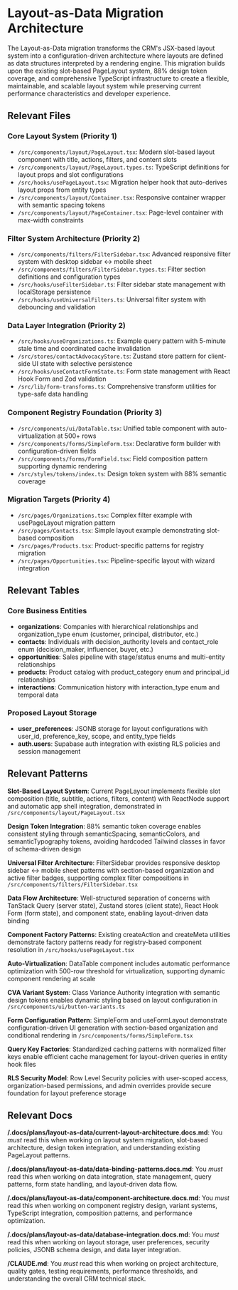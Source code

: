 # Layout-as-Data Migration Architecture

The Layout-as-Data migration transforms the CRM's JSX-based layout system into a configuration-driven architecture where layouts are defined as data structures interpreted by a rendering engine. This migration builds upon the existing slot-based PageLayout system, 88% design token coverage, and comprehensive TypeScript infrastructure to create a flexible, maintainable, and scalable layout system while preserving current performance characteristics and developer experience.

## Relevant Files

### Core Layout System (Priority 1)
- `/src/components/layout/PageLayout.tsx`: Modern slot-based layout component with title, actions, filters, and content slots
- `/src/components/layout/PageLayout.types.ts`: TypeScript definitions for layout props and slot configurations
- `/src/hooks/usePageLayout.tsx`: Migration helper hook that auto-derives layout props from entity types
- `/src/components/layout/Container.tsx`: Responsive container wrapper with semantic spacing tokens
- `/src/components/layout/PageContainer.tsx`: Page-level container with max-width constraints

### Filter System Architecture (Priority 2)
- `/src/components/filters/FilterSidebar.tsx`: Advanced responsive filter system with desktop sidebar ↔ mobile sheet
- `/src/components/filters/FilterSidebar.types.ts`: Filter section definitions and configuration types
- `/src/hooks/useFilterSidebar.ts`: Filter sidebar state management with localStorage persistence
- `/src/hooks/useUniversalFilters.ts`: Universal filter system with debouncing and validation

### Data Layer Integration (Priority 2)
- `/src/hooks/useOrganizations.ts`: Example query pattern with 5-minute stale time and coordinated cache invalidation
- `/src/stores/contactAdvocacyStore.ts`: Zustand store pattern for client-side UI state with selective persistence
- `/src/hooks/useContactFormState.ts`: Form state management with React Hook Form and Zod validation
- `/src/lib/form-transforms.ts`: Comprehensive transform utilities for type-safe data handling

### Component Registry Foundation (Priority 3)
- `/src/components/ui/DataTable.tsx`: Unified table component with auto-virtualization at 500+ rows
- `/src/components/forms/SimpleForm.tsx`: Declarative form builder with configuration-driven fields
- `/src/components/forms/FormField.tsx`: Field composition pattern supporting dynamic rendering
- `/src/styles/tokens/index.ts`: Design token system with 88% semantic coverage

### Migration Targets (Priority 4)
- `/src/pages/Organizations.tsx`: Complex filter example with usePageLayout migration pattern
- `/src/pages/Contacts.tsx`: Simple layout example demonstrating slot-based composition
- `/src/pages/Products.tsx`: Product-specific patterns for registry migration
- `/src/pages/Opportunities.tsx`: Pipeline-specific layout with wizard integration

## Relevant Tables

### Core Business Entities
- **organizations**: Companies with hierarchical relationships and organization_type enum (customer, principal, distributor, etc.)
- **contacts**: Individuals with decision_authority levels and contact_role enum (decision_maker, influencer, buyer, etc.)
- **opportunities**: Sales pipeline with stage/status enums and multi-entity relationships
- **products**: Product catalog with product_category enum and principal_id relationships
- **interactions**: Communication history with interaction_type enum and temporal data

### Proposed Layout Storage
- **user_preferences**: JSONB storage for layout configurations with user_id, preference_key, scope, and entity_type fields
- **auth.users**: Supabase auth integration with existing RLS policies and session management

## Relevant Patterns

**Slot-Based Layout System**: Current PageLayout implements flexible slot composition (title, subtitle, actions, filters, content) with ReactNode support and automatic app shell integration, demonstrated in `/src/components/layout/PageLayout.tsx`

**Design Token Integration**: 88% semantic token coverage enables consistent styling through semanticSpacing, semanticColors, and semanticTypography tokens, avoiding hardcoded Tailwind classes in favor of schema-driven design

**Universal Filter Architecture**: FilterSidebar provides responsive desktop sidebar ↔ mobile sheet patterns with section-based organization and active filter badges, supporting complex filter compositions in `/src/components/filters/FilterSidebar.tsx`

**Data Flow Architecture**: Well-structured separation of concerns with TanStack Query (server state), Zustand stores (client state), React Hook Form (form state), and component state, enabling layout-driven data binding

**Component Factory Patterns**: Existing createAction and createMeta utilities demonstrate factory patterns ready for registry-based component resolution in `/src/hooks/usePageLayout.tsx`

**Auto-Virtualization**: DataTable component includes automatic performance optimization with 500-row threshold for virtualization, supporting dynamic component rendering at scale

**CVA Variant System**: Class Variance Authority integration with semantic design tokens enables dynamic styling based on layout configuration in `/src/components/ui/button-variants.ts`

**Form Configuration Pattern**: SimpleForm and useFormLayout demonstrate configuration-driven UI generation with section-based organization and conditional rendering in `/src/components/forms/SimpleForm.tsx`

**Query Key Factories**: Standardized caching patterns with normalized filter keys enable efficient cache management for layout-driven queries in entity hook files

**RLS Security Model**: Row Level Security policies with user-scoped access, organization-based permissions, and admin overrides provide secure foundation for layout preference storage

## Relevant Docs

**/.docs/plans/layout-as-data/current-layout-architecture.docs.md**: You _must_ read this when working on layout system migration, slot-based architecture, design token integration, and understanding existing PageLayout patterns.

**/.docs/plans/layout-as-data/data-binding-patterns.docs.md**: You _must_ read this when working on data integration, state management, query patterns, form state handling, and layout-driven data flow.

**/.docs/plans/layout-as-data/component-architecture.docs.md**: You _must_ read this when working on component registry design, variant systems, TypeScript integration, composition patterns, and performance optimization.

**/.docs/plans/layout-as-data/database-integration.docs.md**: You _must_ read this when working on layout storage, user preferences, security policies, JSONB schema design, and data layer integration.

**/CLAUDE.md**: You _must_ read this when working on project architecture, quality gates, testing requirements, performance thresholds, and understanding the overall CRM technical stack.